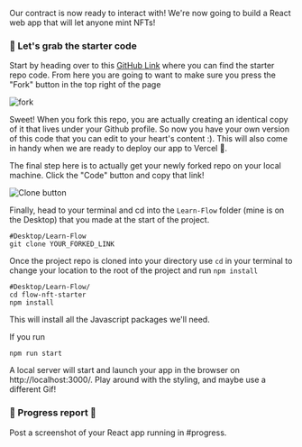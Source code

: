 Our contract is now ready to interact with! We're now going to build a React web app that will let anyone mint NFTs!

### 🤖 Let's grab the starter code
Start by heading over to this [GitHub Link](https://github.com/buildspace/flow-nft-starter) where you can find the starter repo code. From here you are going to want to make sure you press the "Fork" button in the top right of the page

![fork](https://i.imgur.com/qHS38tH.png)

Sweet! When you fork this repo, you are actually creating an identical copy of it that lives under your Github profile. So now you have your own version of this code that you can edit to your heart's content :). This will also come in handy when we are ready to deploy our app to Vercel 🤘.

The final step here is to actually get your newly forked repo on your local machine. Click the "Code" button and copy that link!

![Clone button](https://hackmd.io/_uploads/ByQtxN9K9.png)

Finally, head to your terminal and cd into the `Learn-Flow` folder (mine is on the Desktop) that you made at the start of the project.

```
#Desktop/Learn-Flow
git clone YOUR_FORKED_LINK
```

Once the project repo is cloned into your directory use `cd` in your terminal to change your location to the root of the project and run `npm install`

```
#Desktop/Learn-Flow/
cd flow-nft-starter
npm install
```
This will install all the Javascript packages we'll need.

If you run 
```
npm run start
```

A local server will start and launch your app in the browser on http://localhost:3000/. Play around with the styling, and maybe use a different Gif!

### 🚨 Progress report 🚨 
Post a screenshot of your React app running in #progress.